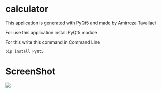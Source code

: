 # calculator

This application is generated with PyQt5 and made by Amirreza Tavallaei

For use this application install PyQt5 module

For this write this command in Command Line

```bash
pip install PyQt5 
```

# ScreenShot

<img src=screen.png></img>
